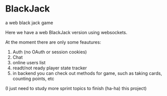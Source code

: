 # BlackJack
a web black jack game

Here we have a web BlackJack version using websockets. 

At the moment there are only some feautures:
1) Auth (no OAuth or session cookies)
2) Chat
3) online users list
4) readt/not ready player state tracker
5) in backend you can check out methods for game, such as taking cards, counting points, etc

(I just need to study more sprint topics to finish (ha-ha) this project)
